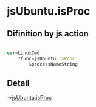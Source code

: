 # jsUbuntu.isProc

## Difinition by js action

```js.js

var=LinuxCmd
	?func=jsUbuntu.isProc
		&processNameString
```

## Detail

->[jsUbuntu.isProc](https://github.com/puutaro/CommandClick/blob/master/md/developer/js_interface/details/JsUbuntu/isProc.md)
